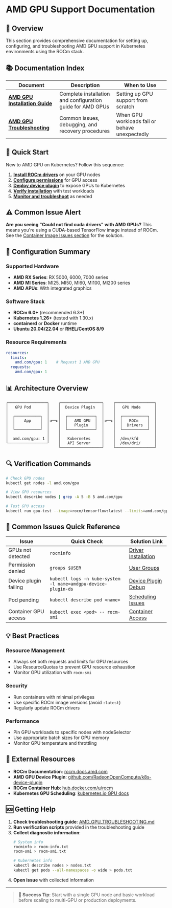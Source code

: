 # AMD GPU Support Documentation

## 🎯 Overview

This section provides comprehensive documentation for setting up, configuring, and troubleshooting AMD GPU support in Kubernetes environments using the ROCm stack.

## 📚 Documentation Index

| Document | Description | When to Use |
|----------|-------------|-------------|
| **[AMD GPU Installation Guide](AMD_GPU_INSTALLATION.md)** | Complete installation and configuration guide for AMD GPUs | Setting up GPU support from scratch |
| **[AMD GPU Troubleshooting](AMD_GPU_TROUBLESHOOTING.md)** | Common issues, debugging, and recovery procedures | When GPU workloads fail or behave unexpectedly |

## 🚀 Quick Start

New to AMD GPU on Kubernetes? Follow this sequence:

1. **[Install ROCm drivers](AMD_GPU_INSTALLATION.md#step-1-install-amd-rocm-drivers-on-nodes)** on your GPU nodes
2. **[Configure permissions](AMD_GPU_INSTALLATION.md#step-2-configure-user-groups-and-permissions)** for GPU access
3. **[Deploy device plugin](AMD_GPU_INSTALLATION.md#step-3-install-amd-gpu-device-plugin-for-kubernetes)** to expose GPUs to Kubernetes
4. **[Verify installation](AMD_GPU_INSTALLATION.md#verification-and-testing)** with test workloads
5. **[Monitor and troubleshoot](AMD_GPU_TROUBLESHOOTING.md)** as needed

## ⚠️ Common Issue Alert

**Are you seeing "Could not find cuda drivers" with AMD GPUs?** This means you're using a CUDA-based TensorFlow image instead of ROCm. See the [Container Image Issues section](AMD_GPU_TROUBLESHOOTING.md#container-image-issues) for the solution.

## 🔧 Configuration Summary

### Supported Hardware
- **AMD RX Series**: RX 5000, 6000, 7000 series
- **AMD MI Series**: MI25, MI50, MI60, MI100, MI200 series  
- **AMD APUs**: With integrated graphics

### Software Stack
- **ROCm 6.0+** (recommended 6.3+)
- **Kubernetes 1.26+** (tested with 1.30.x)
- **containerd** or **Docker** runtime
- **Ubuntu 20.04/22.04** or **RHEL/CentOS 8/9**

### Resource Requirements
```yaml
resources:
  limits:
    amd.com/gpu: 1    # Request 1 AMD GPU
  requests:
    amd.com/gpu: 1
```

## 📊 Architecture Overview

```
┌─────────────────┐    ┌──────────────────┐    ┌─────────────────┐
│   GPU Pod       │    │  Device Plugin   │    │   GPU Node      │
│                 │    │                  │    │                 │
│  ┌───────────┐  │    │  ┌────────────┐  │    │  ┌───────────┐  │
│  │    App    │  │◄──►│  │   AMD GPU  │  │◄──►│  │   ROCm    │  │
│  │           │  │    │  │   Plugin   │  │    │  │  Drivers  │  │
│  └───────────┘  │    │  └────────────┘  │    │  └───────────┘  │
│                 │    │                  │    │                 │
│  amd.com/gpu: 1 │    │   Kubernetes     │    │  /dev/kfd       │
└─────────────────┘    │   API Server     │    │  /dev/dri/      │
                       └──────────────────┘    └─────────────────┘
```

## 🔍 Verification Commands

```bash
# Check GPU nodes
kubectl get nodes -l amd.com/gpu

# View GPU resources  
kubectl describe nodes | grep -A 5 -B 5 amd.com/gpu

# Test GPU access
kubectl run gpu-test --image=rocm/tensorflow:latest --limits=amd.com/gpu=1 --rm -it -- rocm-smi
```

## 🚨 Common Issues Quick Reference

| Issue | Quick Check | Solution Link |
|-------|-------------|---------------|
| GPUs not detected | `rocminfo` | [Driver Installation](AMD_GPU_INSTALLATION.md#step-1-install-amd-rocm-drivers-on-nodes) |
| Permission denied | `groups $USER` | [User Groups](AMD_GPU_INSTALLATION.md#step-2-configure-user-groups-and-permissions) |
| Device plugin failing | `kubectl logs -n kube-system -l name=amdgpu-device-plugin-ds` | [Device Plugin Debug](AMD_GPU_TROUBLESHOOTING.md#issue-3-device-plugin-not-detecting-gpus) |
| Pod pending | `kubectl describe pod <name>` | [Scheduling Issues](AMD_GPU_TROUBLESHOOTING.md#issue-5-pod-stuck-in-pending-state) |
| Container GPU access | `kubectl exec <pod> -- rocm-smi` | [Container Access](AMD_GPU_TROUBLESHOOTING.md#issue-4-container-cannot-access-gpu) |

## 💡 Best Practices

### Resource Management
- Always set both requests and limits for GPU resources
- Use ResourceQuotas to prevent GPU resource exhaustion  
- Monitor GPU utilization with `rocm-smi`

### Security
- Run containers with minimal privileges
- Use specific ROCm image versions (avoid `:latest`)
- Regularly update ROCm drivers

### Performance
- Pin GPU workloads to specific nodes with nodeSelector
- Use appropriate batch sizes for GPU memory
- Monitor GPU temperature and throttling

## 🔗 External Resources

- **ROCm Documentation**: [rocm.docs.amd.com](https://rocm.docs.amd.com)
- **AMD GPU Device Plugin**: [github.com/RadeonOpenCompute/k8s-device-plugin](https://github.com/RadeonOpenCompute/k8s-device-plugin)
- **ROCm Container Hub**: [hub.docker.com/u/rocm](https://hub.docker.com/u/rocm)
- **Kubernetes GPU Scheduling**: [kubernetes.io GPU docs](https://kubernetes.io/docs/tasks/manage-gpus/scheduling-gpus/)

## 🆘 Getting Help

1. **Check troubleshooting guide**: [AMD_GPU_TROUBLESHOOTING.md](AMD_GPU_TROUBLESHOOTING.md)
2. **Run verification scripts** provided in the troubleshooting guide
3. **Collect diagnostic information**:
   ```bash
   # System info
   rocminfo > rocm-info.txt
   rocm-smi > rocm-smi.txt
   
   # Kubernetes info
   kubectl describe nodes > nodes.txt
   kubectl get pods --all-namespaces -o wide > pods.txt
   ```
4. **Open issue** with collected information

---

> **🎯 Success Tip**: Start with a single GPU node and basic workload before scaling to multi-GPU or production deployments.